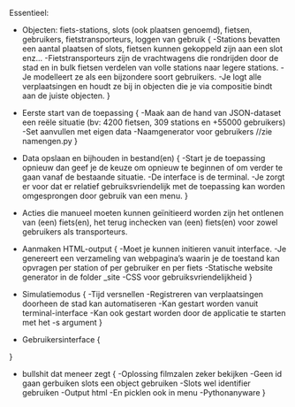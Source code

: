 Essentieel:

- Objecten: fiets-stations, slots (ook plaatsen genoemd), fietsen, gebruikers, fietstransporteurs, loggen van gebruik
  {
  -Stations bevatten een aantal plaatsen of slots, fietsen kunnen gekoppeld zijn aan een slot enz...
  -Fietstransporteurs zijn de vrachtwagens die rondrijden door de stad en in bulk fietsen verdelen van volle stations naar legere stations.
  -Je modelleert ze als een bijzondere soort gebruikers.
  -Je logt alle verplaatsingen en houdt ze bij in objecten die je via compositie bindt aan de juiste objecten.
  }

- Eerste start van de toepassing
  {
  -Maak aan de hand van JSON-dataset een reële situatie (bv: 4200 fietsen, 309 stations en +55000 gebruikers)
  -Set aanvullen met eigen data
  -Naamgenerator voor gebruikers //zie namengen.py
  }

- Data opslaan en bijhouden in bestand(en)
  {
  -Start je de toepassing opnieuw dan geef je de keuze om opnieuw te beginnen of om verder te gaan vanaf de bestaande situatie.
  -De interface is de terminal.
  -Je zorgt er voor dat er relatief gebruiksvriendelijk met de
  toepassing kan worden omgesprongen door gebruik van een menu.
  }

- Acties die manueel moeten kunnen geïnitieerd worden zijn het ontlenen van (een) fiets(en), het terug
  inchecken van (een) fiets(en) voor zowel gebruikers als transporteurs.

- Aanmaken HTML-output
  {
  -Moet je kunnen initieren vanuit interface.
  -Je genereert een verzameling van webpaginaʼs waarin je de toestand kan opvragen per station of per gebruiker en per fiets
  -Statische website generator in de folder \_site
  -CSS voor gebruiksvriendelijkheid
  }

- Simulatiemodus
  {
  -Tijd versnellen
  -Registreren van verplaatsingen doorheen de stad kan automatiseren
  -Kan gestart worden vanuit terminal-interface
  -Kan ook gestart worden door de applicatie te starten met het -s argument
  }

- Gebruikersinterface
  {

}

- bullshit dat meneer zegt
  {
  -Oplossing filmzalen zeker bekijken
  -Geen id gaan gerbuiken slots een object gebruiken
  -Slots wel identifier gebruiken
  -Output html
  -En picklen ook in menu
  -Pythonanyware
  }

